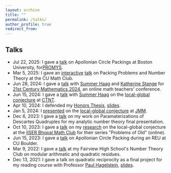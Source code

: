 ```yaml
---
layout: archive
title: ""
permalink: /talks/
author_profile: true
redirect_from:
---
```


## Talks
 * Jul 22, 2025: I gave a [talk](/files/PROMYScircle.pdf) on Apollonian Circle Packings at Boston University, for<a href="https://promys.org/">PROMYS</a>. 
 * Mar 5, 2025: I gave an [interactive](/files/circles.jpg) [talk](/files/PackingProblemsNT.pdf) on Packing Problems and Number Theory at the CU Math Club.
 * Jun 28, 2024: I gave a [talk](/files/TeacherSeminarPres.pdf) with <a href="https://math.colorado.edu/~suha3163/">Summer Haag</a> and <a href="https://math.katestange.net">Katherine Stange</a> for <a href="https://justinlanier.org/21st-century-mathematics-2024/">21st Century Mathematics 2024</a>, an online math teachers' conference.
 * Jun 15, 2024: I gave a [talk](/files/CTNTPres.pdf) with <a href="https://math.colorado.edu/~suha3163/">Summer Haag</a> on the <a href="https://clydekertzer.com/papers/">local-global conjecture</a> at <a href="https://ctnt-summer.math.uconn.edu/conference-24/">CTNT</a>.
 * Apr 10, 2024: I defended my [Honors Thesis](/files/HonorsThesis.pdf), [slides](/files/HonorsThesisSlides.pdf).
 * Jan 5, 2024: I [presented](/files/Poster.pdf) on the <a href="https://clydekertzer.com/papers/">local-global conjecture</a> at <a href="https://meetings.ams.org/math/jmm2024/meetingapp.cgi/Paper/28472">JMM</a>.
 * Dec 6, 2023: I gave a [talk](/files/Presentation__Apollonian_Circle_Packing___Parameterizations_of_Descartes_Quadrupless.pdf) on my work on Paramaterizations of Descartes Quadruples for my analytic number theory final presentation.
 * Oct 10, 2023: I gave a [talk](/files/Presentation__Apollonian_Circle_Packing___the_Local_Global_Conjecture.pdf) on my <a href="https://clydekertzer.com/papers/">research</a> on the local-global conjecture at the <a href="https://sites.google.com/view/maths-club-iiser-bhopal/">IISER Bhopal Math Club</a> for their series "Problems of Old" (online).
 * Jun 15, 2023: I gave a [talk](/files/PresentationApollonianCirclePacking.pdf) on Apollonian Circle Packing during an REU at CU Boulder.
 * Mar 9, 2022: I gave a [talk](/files/PresentationQuadraticReciprocity.pdf) at my Fairview High School's Number Theory Club on modular arithmatic and quadratic residues.
 * Dec 13, 2021: I gave a talk on quadratic reciprocity as a final project for my reading course with Professor <a href="https://www.baylor.edu/math/index.php?id=54007">Paul Hagelstein</a>, [slides](/files/PresentationQuadraticReciprocity.pdf).

